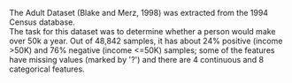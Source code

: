 The Adult Dataset (Blake and Merz, 1998) was extracted from the 1994 Census database. <br />
The task for this dataset was to determine whether a person would make over 50k a year. Out of 48,842 samples, it has about 24% positive (income >50K) and 76% negative (income <=50K) samples; some of the features have missing values (marked by '?') and there are 4 continuous and 8 categorical features.
